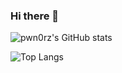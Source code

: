 ### Hi there 👋

![pwn0rz's GitHub stats](https://github-readme-stats.vercel.app/api?username=pwn0rz&show_icons=true)

![Top Langs](https://github-readme-stats.vercel.app/api/top-langs/?username=pwn0rz)



<!--
**pwn0rz/pwn0rz** is a ✨ _special_ ✨ repository because its `README.md` (this file) appears on your GitHub profile.

Here are some ideas to get you started:

- 🔭 I’m currently working on ...
- 🌱 I’m currently learning ...
- 👯 I’m looking to collaborate on ...
- 🤔 I’m looking for help with ...
- 💬 Ask me about ...
- 📫 How to reach me: ...
- 😄 Pronouns: ...
- ⚡ Fun fact: ...
-->
